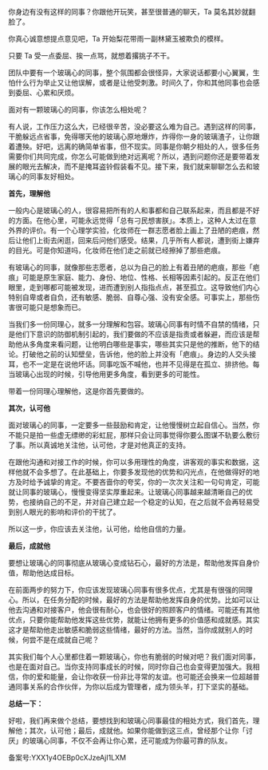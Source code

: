 你身边有没有这样的同事？你跟他开玩笑，甚至很普通的聊天，Ta 莫名其妙就翻脸了。

你真心诚意想提点意见吧，Ta 开始梨花带雨一副林黛玉被欺负的模样。

只要 Ta 受一点委屈、挨一点骂，就想着撂挑子不干。

团队中要有一个玻璃心的同事，整个氛围都会很怪异，大家说话都要小心翼翼，生怕什么行为举止又让他误解，或者是让他受刺激。时间久了，你和其他同事也会感到委屈、心累和厌烦。

面对有一颗玻璃心的同事，你该怎么相处呢？

有人说，工作压力这么大，已经很辛苦，没必要这么难为自己。遇到这样的同事，干脆躲远点省事，免得哪天他的玻璃心原地爆炸，炸得你一身的玻璃渣子，让你跟着遭殃。好吧，远离的确简单省事，但不现实。同事是你朝夕相处的人，很多任务需要你们共同完成，你怎么可能做到绝对远离呢？所以，遇到问题你还是要带着发展的眼光去解决，而不是掩耳盗铃假装看不见。接下来，我们就来聊聊怎么去和玻璃心的同事友好相处。

**首先，理解他**

一般内心是玻璃心的人，很容易把所有的人和事都和自己联系起来，而且都是不好的方面。在他心里，可能永远觉得「总有刁民想害朕」。本质上，这种人太过在意外界的评价。有一个心理学实验，化妆师在一群志愿者脸上画上了丑陋的疤痕，然后让他们上街去闲逛，回来后问他们感受。结果，几乎所有人都说，遭到街上嫌弃的目光。可是你知道吗，化妆师在他们走之前就已经擦掉了那些疤痕。

有玻璃心的同事，就像那些志愿者，总以为自己的脸上有着丑陋的疤痕，那些「疤痕」可能是原生家庭、能力、身份、地位、性格、长相等因素引起的。反正在他们眼里，走到哪都可能被发现，进而遭到别人指指点点，甚至孤立。这导致他们内心特别自卑或者自负，还有敏感、脆弱、自尊心强、没有安全感。可事实上，那些伤害很可能只是想象而已。

当我们多一份同理心，就多一分理解和包容。玻璃心同事有时情不自禁的情绪，只是他们下意识的防御机制引起的，我们要做的不应该是指责或者躲避，而应该是帮助他从多角度来看问题，让他明白哪些是事实，哪些其实只是他的推断，他下的结论。打破他之前的认知壁垒，告诉他，他的脸上并没有「疤痕」。身边的人交头接耳，也不一定是在说他坏话。同事吃饭不喊他，也并不见得是在孤立、排挤他。每当玻璃心出现的时候，引导他用更多角度，看到更多的可能性。

带着一份同理心理解他，这是你首先要做的。

**其次，认可他**

面对玻璃心的同事，一定要多一些鼓励和肯定，让他慢慢树立起自信心。当然，你不能只是拍一些虚无缥缈的彩虹屁，那样只会让同事觉得你要么图谋不轨要么敷衍了事。所以真诚地关注他，认可他，才是对他真正的支持。

在跟他沟通和对接工作的时候，你可以多用理性的角度，讲客观的事实和数据，这样他就不会多想了。在此基础上，你要多发现他的优势和闪光点，在他做得好的地方及时给予诚挚的肯定。不要吝啬你的夸奖，你的一次次关注和一句句肯定，可能就让同事的玻璃心，慢慢变得坚实厚重起来。让玻璃心同事越来越清晰自己的优势，也接纳自己的不足，并对自己建立起一个稳定的认知，在之后就不会再轻易受到别人眼光的影响和评价的干扰了。

所以这一步，你应该去关注他，认可他，给他自信的力量。

**最后，成就他**

要想让玻璃心的同事彻底从玻璃心变成钻石心，最好的方法是，帮助他发挥自身价值，帮助他达成目标。

在前面两步的努力下，你应该发现玻璃心同事有很多优点，尤其是有很强的同理心。所以，在任务分配的时候，最好的方法是帮助他发挥自身的优势。比如可以让他去沟通和对接客户，他会很有耐心，也会很好的照顾客户的情绪。可能还有其他优点，只要你能帮助他发挥这些优势，就能让他拥有更多的价值感和成就感。其实这才是帮助他走出敏感和脆弱这些情绪，最好的方法。当然，当你成就别人的时候，何尝不是在成就自己呢？

其实我们每个人心里都住着一颗玻璃心，你也有脆弱的时候对吧？我们面对同事，也是在面对自己。当你支持同事成长的时候，同时你自己也会变得更加强大。我相信，你的爱和能量，会让你收获一份非比寻常的友谊。也可能还会换来一位超越普通同事关系的合作伙伴，为你以后成为管理者，成为领头羊，打下坚实的基础。

**总结一下：**

好啦，我们再来做个总结，要想找到和玻璃心同事最佳的相处方式，我们首先，理解他；其次，认可他；最后，成就他。如果你能做到这三点，曾经那个让你「讨厌」的玻璃心同事，不仅不会再让你心累，还可能成为你最可靠的队友。

备案号:YXX1y4OEBp0cXJzeAjI1LXM